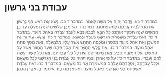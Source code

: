 # עבודת בני גרשון

> במדבר ד כא: וַיְדַבֵּר יְהוָה אֶל מֹשֶׁה לֵּאמֹר.
> במדבר ד כב: נָשֹׂא אֶת רֹאשׁ בְּנֵי גֵרְשׁוֹן גַּם הֵם:  לְבֵית אֲבֹתָם לְמִשְׁפְּחֹתָם.
> במדבר ד כג: מִבֶּן שְׁלֹשִׁים שָׁנָה וָמַעְלָה עַד בֶּן חֲמִשִּׁים שָׁנָה תִּפְקֹד אוֹתָם:  כָּל הַבָּא לִצְבֹא צָבָא לַעֲבֹד עֲבֹדָה בְּאֹהֶל מוֹעֵד.
> במדבר ד כד: זֹאת עֲבֹדַת מִשְׁפְּחֹת הַגֵּרְשֻׁנִּי לַעֲבֹד וּלְמַשָּׂא.
> במדבר ד כה: וְנָשְׂאוּ אֶת יְרִיעֹת הַמִּשְׁכָּן וְאֶת אֹהֶל מוֹעֵד מִכְסֵהוּ וּמִכְסֵה הַתַּחַשׁ אֲשֶׁר עָלָיו מִלְמָעְלָה; וְאֶת מָסַךְ פֶּתַח אֹהֶל מוֹעֵד.
> במדבר ד כו: וְאֵת קַלְעֵי הֶחָצֵר וְאֶת מָסַךְ פֶּתַח שַׁעַר הֶחָצֵר אֲשֶׁר עַל הַמִּשְׁכָּן וְעַל הַמִּזְבֵּחַ סָבִיב וְאֵת מֵיתְרֵיהֶם וְאֶת כָּל כְּלֵי עֲבֹדָתָם; וְאֵת כָּל אֲשֶׁר יֵעָשֶׂה לָהֶם וְעָבָדוּ.
> במדבר ד כז: עַל פִּי אַהֲרֹן וּבָנָיו תִּהְיֶה כָּל עֲבֹדַת בְּנֵי הַגֵּרְשֻׁנִּי לְכָל מַשָּׂאָם וּלְכֹל עֲבֹדָתָם; וּפְקַדְתֶּם עֲלֵהֶם בְּמִשְׁמֶרֶת אֵת כָּל מַשָּׂאָם.
> במדבר ד כח: זֹאת עֲבֹדַת מִשְׁפְּחֹת בְּנֵי הַגֵּרְשֻׁנִּי בְּאֹהֶל מוֹעֵד; וּמִשְׁמַרְתָּם בְּיַד אִיתָמָר בֶּן אַהֲרֹן הַכֹּהֵן. 
 

